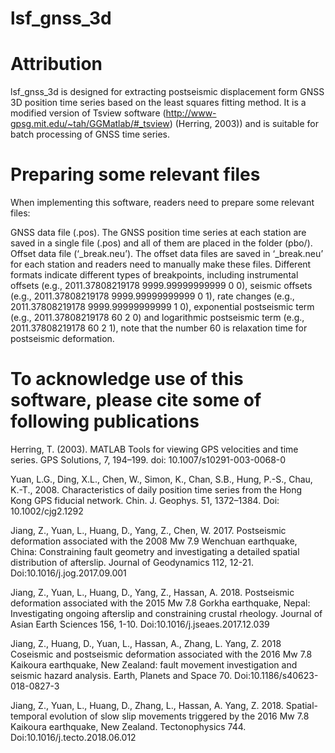 # lsf_gnss_3d

# Attribution
lsf_gnss_3d is designed for extracting postseismic displacement form GNSS 3D position time series based on the least squares fitting method. It is a modified version of Tsview software (http://www-gpsg.mit.edu/~tah/GGMatlab/#_tsview) (Herring, 2003)) and is suitable for batch processing of GNSS time series.

# Preparing some relevant files
When implementing this software, readers need to prepare some relevant files:

GNSS data file (.pos). The GNSS position time series at each station are saved in a single file (.pos) and all of them are placed in the folder (pbo/).
Offset data file (‘_break.neu’). The offset data files are saved in ‘_break.neu’ for each station and readers need to manually make these files. Different formats indicate different types of breakpoints, including instrumental offsets (e.g., 2011.37808219178 9999.99999999999 0 0), seismic offsets (e.g., 2011.37808219178 9999.99999999999 0 1), rate changes (e.g., 2011.37808219178 9999.99999999999 1 0), exponential postseismic term (e.g., 2011.37808219178 60 2 0) and logarithmic postseismic term (e.g., 2011.37808219178  60 2 1), note that the number 60 is relaxation time for postseismic deformation.

# To acknowledge use of this software, please cite some of following publications
Herring, T. (2003). MATLAB Tools for viewing GPS velocities and time series. GPS Solutions, 7, 194–199. doi: 10.1007/s10291-003-0068-0

Yuan, L.G., Ding, X.L., Chen, W., Simon, K., Chan, S.B., Hung, P.-S., Chau, K.-T., 2008. Characteristics of daily position time series from the Hong Kong GPS fiducial network. Chin. J. Geophys. 51, 1372–1384. Doi: 10.1002/cjg2.1292

Jiang, Z., Yuan, L., Huang, D., Yang, Z., Chen, W. 2017. Postseismic deformation associated with the 2008 Mw 7.9 Wenchuan earthquake, China: Constraining fault geometry and investigating a detailed spatial distribution of afterslip. Journal of Geodynamics 112, 12-21. Doi:10.1016/j.jog.2017.09.001

Jiang, Z., Yuan, L., Huang, D., Yang, Z., Hassan, A. 2018. Postseismic deformation associated with the 2015 Mw 7.8 Gorkha earthquake, Nepal: Investigating ongoing afterslip and constraining crustal rheology. Journal of Asian Earth Sciences 156, 1-10. Doi:10.1016/j.jseaes.2017.12.039

Jiang, Z., Huang, D., Yuan, L., Hassan, A., Zhang, L. Yang, Z. 2018 Coseismic and postseismic deformation associated with the 2016 Mw 7.8 Kaikoura earthquake, New Zealand: fault movement investigation and seismic hazard analysis. Earth, Planets and Space 70. Doi:10.1186/s40623-018-0827-3

Jiang, Z., Yuan, L., Huang, D., Zhang, L., Hassan, A. Yang, Z. 2018. Spatial-temporal evolution of slow slip movements triggered by the 2016 Mw 7.8 Kaikoura earthquake, New Zealand. Tectonophysics 744. Doi:10.1016/j.tecto.2018.06.012
